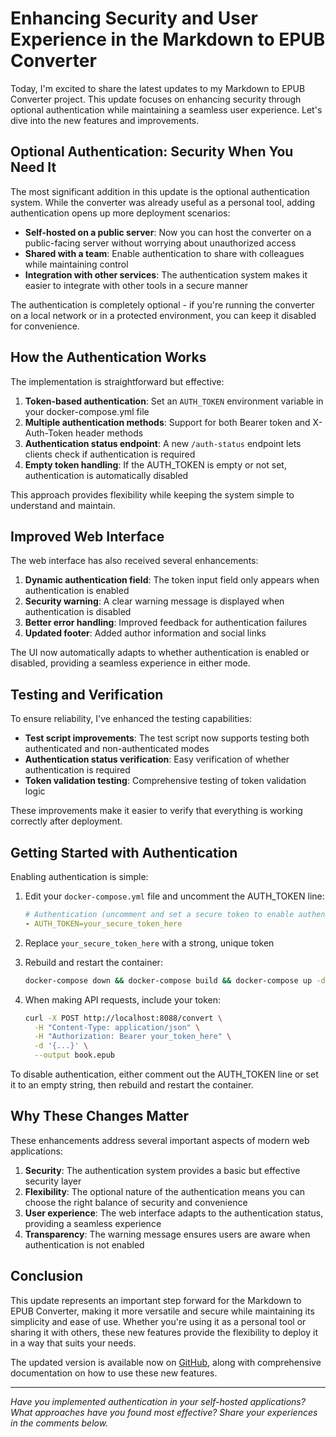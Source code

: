 # Enhancing Security and User Experience in the Markdown to EPUB Converter

Today, I'm excited to share the latest updates to my Markdown to EPUB Converter project. This update focuses on enhancing security through optional authentication while maintaining a seamless user experience. Let's dive into the new features and improvements.

## Optional Authentication: Security When You Need It

The most significant addition in this update is the optional authentication system. While the converter was already useful as a personal tool, adding authentication opens up more deployment scenarios:

- **Self-hosted on a public server**: Now you can host the converter on a public-facing server without worrying about unauthorized access
- **Shared with a team**: Enable authentication to share with colleagues while maintaining control
- **Integration with other services**: The authentication system makes it easier to integrate with other tools in a secure manner

The authentication is completely optional - if you're running the converter on a local network or in a protected environment, you can keep it disabled for convenience.

## How the Authentication Works

The implementation is straightforward but effective:

1. **Token-based authentication**: Set an `AUTH_TOKEN` environment variable in your docker-compose.yml file
2. **Multiple authentication methods**: Support for both Bearer token and X-Auth-Token header methods
3. **Authentication status endpoint**: A new `/auth-status` endpoint lets clients check if authentication is required
4. **Empty token handling**: If the AUTH_TOKEN is empty or not set, authentication is automatically disabled

This approach provides flexibility while keeping the system simple to understand and maintain.

## Improved Web Interface

The web interface has also received several enhancements:

1. **Dynamic authentication field**: The token input field only appears when authentication is enabled
2. **Security warning**: A clear warning message is displayed when authentication is disabled
3. **Better error handling**: Improved feedback for authentication failures
4. **Updated footer**: Added author information and social links

The UI now automatically adapts to whether authentication is enabled or disabled, providing a seamless experience in either mode.

## Testing and Verification

To ensure reliability, I've enhanced the testing capabilities:

- **Test script improvements**: The test script now supports testing both authenticated and non-authenticated modes
- **Authentication status verification**: Easy verification of whether authentication is required
- **Token validation testing**: Comprehensive testing of token validation logic

These improvements make it easier to verify that everything is working correctly after deployment.

## Getting Started with Authentication

Enabling authentication is simple:

1. Edit your `docker-compose.yml` file and uncomment the AUTH_TOKEN line:
   ```yaml
   # Authentication (uncomment and set a secure token to enable authentication)
   - AUTH_TOKEN=your_secure_token_here
   ```

2. Replace `your_secure_token_here` with a strong, unique token

3. Rebuild and restart the container:
   ```bash
   docker-compose down && docker-compose build && docker-compose up -d
   ```

4. When making API requests, include your token:
   ```bash
   curl -X POST http://localhost:8088/convert \
     -H "Content-Type: application/json" \
     -H "Authorization: Bearer your_token_here" \
     -d '{...}' \
     --output book.epub
   ```

To disable authentication, either comment out the AUTH_TOKEN line or set it to an empty string, then rebuild and restart the container.

## Why These Changes Matter

These enhancements address several important aspects of modern web applications:

1. **Security**: The authentication system provides a basic but effective security layer
2. **Flexibility**: The optional nature of the authentication means you can choose the right balance of security and convenience
3. **User experience**: The web interface adapts to the authentication status, providing a seamless experience
4. **Transparency**: The warning message ensures users are aware when authentication is not enabled

## Conclusion

This update represents an important step forward for the Markdown to EPUB Converter, making it more versatile and secure while maintaining its simplicity and ease of use. Whether you're using it as a personal tool or sharing it with others, these new features provide the flexibility to deploy it in a way that suits your needs.

The updated version is available now on [GitHub](https://github.com/yourusername/markdown-epub-converter), along with comprehensive documentation on how to use these new features.

---

*Have you implemented authentication in your self-hosted applications? What approaches have you found most effective? Share your experiences in the comments below.*
